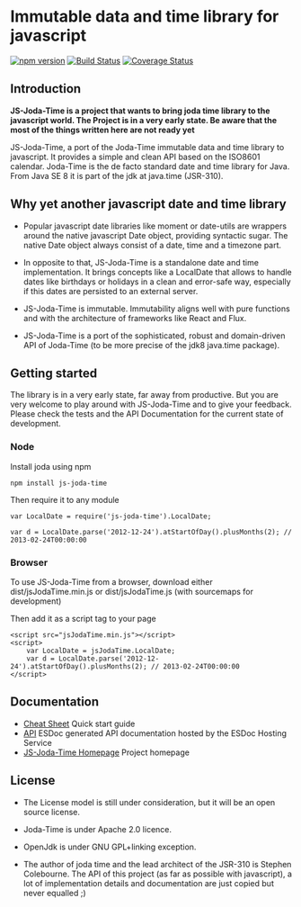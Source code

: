 Immutable data and time library for javascript
=============================================

[![npm version](https://badge.fury.io/js/joda.svg)](https://badge.fury.io/js/joda)
[![Build Status](https://travis-ci.org/pithu/joda-js.svg)](https://travis-ci.org/pithu/joda-js)
[![Coverage Status](https://coveralls.io/repos/pithu/joda-js/badge.svg?branch=master&service=github)](https://coveralls.io/github/pithu/joda-js?branch=master)

## Introduction

**JS-Joda-Time is a project that wants to bring joda time library to the javascript world. 
The Project is in a very early state. 
Be aware that the most of the things written here are not ready yet** 

JS-Joda-Time, a port of the Joda-Time immutable data and time library to javascript. 
It provides a simple and clean API based on the ISO8601 calendar.
Joda-Time is the de facto standard date and time library for Java. From Java SE 8 it is part of the jdk at java.time (JSR-310).

## Why yet another javascript date and time library

+ Popular javascript date libraries like moment or date-utils are wrappers around the native javascript Date object, 
providing syntactic sugar. The native Date object always consist of a date, time and a timezone part.

+ In opposite to that, JS-Joda-Time is a standalone date and time implementation. 
It brings concepts like a LocalDate that allows to handle dates like birthdays or holidays in a clean and error-safe way, 
especially if this dates are persisted to an external server.

+ JS-Joda-Time is immutable. Immutability aligns well with pure functions and
with the architecture of frameworks like React and Flux. 

+ JS-Joda-Time is a port of the sophisticated, robust and domain-driven API of Joda-Time (to be more precise of the jdk8 java.time package).

## Getting started

The library is in a very early state, far away from productive. 
But you are very welcome to play around with JS-Joda-Time and to give your feedback. 
Please check the tests and the API Documentation for the current state of development.

### Node

Install joda using npm

    npm install js-joda-time

Then require it to any module
 
    var LocalDate = require('js-joda-time').LocalDate;
    
    var d = LocalDate.parse('2012-12-24').atStartOfDay().plusMonths(2); // 2013-02-24T00:00:00
     
### Browser

To use JS-Joda-Time from a browser, download either dist/jsJodaTime.min.js or dist/jsJodaTime.js (with sourcemaps for development) 

Then add it as a script tag to your page

    <script src="jsJodaTime.min.js"></script>
    <script>
        var LocalDate = jsJodaTime.LocalDate;
        var d = LocalDate.parse('2012-12-24').atStartOfDay().plusMonths(2); // 2013-02-24T00:00:00
    </script>
     
## Documentation

+ [Cheat Sheet](CheatSheet.md) Quick start guide 
+ [API](https://doc.esdoc.org/github.com/pithu/js-joda-time/) ESDoc generated API documentation hosted by the ESDoc Hosting Service
+ [JS-Joda-Time Homepage](http://pithu.github.io/js-joda-time/) Project homepage


## License

+ The License model is still under consideration, but it will be an open source license.

+ Joda-Time is under Apache 2.0 licence.

+ OpenJdk is under GNU GPL+linking exception.

+ The author of joda time and the lead architect of the JSR-310 is Stephen Colebourne. 
The API of this project (as far as possible with javascript), a lot of implementation details and documentation 
are just copied but never equalled ;)


